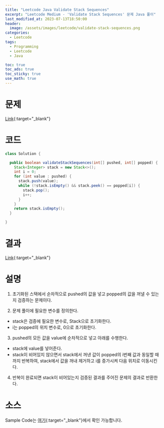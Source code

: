 ```yaml
---
title: "Leetcode Java Validate Stack Sequences"
excerpt: "Leetcode Medium - 'Validate Stack Sequences' 문제 Java 풀이"
last_modified_at: 2023-07-13T18:50:00
header:
  image: /assets/images/leetcode/validate-stack-sequences.png
categories:
  - Leetcode
tags:
  - Programming
  - Leetcode
  - Java

toc: true
toc_ads: true
toc_sticky: true
use_math: true
---
```

# 문제
[Link](https://leetcode.com/problems/validate-stack-sequences){:target="_blank"}

# 코드
```java
class Solution {

  public boolean validateStackSequences(int[] pushed, int[] popped) {
    Stack<Integer> stack = new Stack<>();
    int i = 0;
    for (int value : pushed) {
      stack.push(value);
      while (!stack.isEmpty() && stack.peek() == popped[i]) {
        stack.pop();
        i++;
      }
    }
    return stack.isEmpty();
  }

}
```

# 결과
[Link](https://leetcode.com/problems/validate-stack-sequences/submissions/993364785/){:target="_blank"}

# 설명
1. 초기화된 스택에서 순차적으로 pushed의 값을 넣고 popped의 값을 꺼낼 수 있는지 검증하는 문제이다.

2. 문제 풀이에 필요한 변수를 정의한다.
- stack은 검증에 필요한 변수로, Stack으로 초기화한다.
- i는 popped의 위치 변수로, 0으로 초기화한다.

3. pushed의 모든 값을 value에 순차적으로 넣고 아래를 수행한다.
- stack에 value를 넣어준다.
- stack이 비어있지 않으면서 stack에서 꺼낸 값이 popped의 i번째 값과 동일할 때까지 반복하여, stack에서 값을 꺼내 제거하고 i를 증가시켜 다음 위치로 이동시킨다.

4. 반복이 완료되면 stack이 비어있는지 검증된 결과를 주어진 문제의 결과로 반환한다.

# 소스
Sample Code는 [여기](https://github.com/GracefulSoul/leetcode/blob/master/src/main/java/gracefulsoul/problems/ValidateStackSequences.java){:target="_blank"}에서 확인 가능합니다.